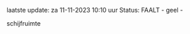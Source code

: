 laatste update: 
za 11-11-2023 10:10   uur 
Status: FAALT - geel - 
<div class="service Y">schijfruimte</div>
